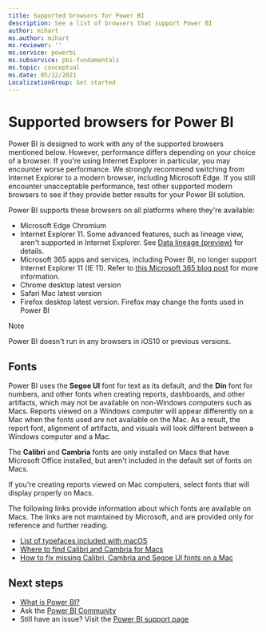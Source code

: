 ```yaml
---
title: Supported browsers for Power BI
description: See a list of browsers that support Power BI
author: mihart
ms.author: mihart
ms.reviewer: ''
ms.service: powerbi
ms.subservice: pbi-fundamentals
ms.topic: conceptual
ms.date: 05/12/2021
LocalizationGroup: Get started
---
```

# Supported browsers for Power BI

Power BI is designed to work with any of the supported browsers mentioned below. However, performance differs depending on your choice of a browser. If you're using Internet Explorer in particular, you may encounter worse performance. We strongly recommend switching from Internet Explorer to a modern browser, including Microsoft Edge. If you still encounter unacceptable performance, test other supported modern browsers to see if they provide better results for your Power BI solution.

Power BI supports these browsers on all platforms where they're available:

- Microsoft Edge Chromium
- Internet Explorer 11. Some advanced features, such as lineage view, aren't supported in Internet Explorer. See [Data lineage (preview)](../collaborate-share/service-data-lineage.md) for details.
- Microsoft 365 apps and services, including Power BI, no longer support Internet Explorer 11 (IE 11). Refer to [this Microsoft 365 blog post](https://aka.ms/AA97tsw) for more information.
- Chrome desktop latest version
- Safari Mac latest version
- Firefox desktop latest version. Firefox may change the fonts used in Power BI 

> [!NOTE]
> Power BI doesn't run in any browsers in iOS10 or previous versions.

## Fonts

Power BI uses the **Segoe UI** font for text as its default, and the **Din** font for numbers, and other fonts when creating reports, dashboards, and other artifacts, which may not be available on non-Windows computers such as Macs. Reports viewed on a Windows computer will appear differently on a Mac when the fonts used are not available on the Mac. As a result, the report font, alignment of artifacts, and visuals will look different between a Windows computer and a Mac.

The **Calibri** and **Cambria** fonts are only installed on Macs that have Microsoft Office installed, but aren't included in the default set of fonts on Macs.

If you're creating reports viewed on Mac computers, select fonts that will display properly on Macs. 

The following links provide information about which fonts are available on Macs. The links are not maintained by Microsoft, and are provided only for reference and further reading.

- [List of typefaces included with macOS](https://wikipedia.org/wiki/List_of_typefaces_included_with_macOS)
- [Where to find Calibri and Cambria for Macs](https://apple.stackexchange.com/questions/128091/where-can-i-find-default-microsoft-fonts-calibri-cambria)
- [How to fix missing Calibri, Cambria and Segoe UI fonts on a Mac](https://ben.lobaugh.net/blog/204750/how-to-fix-missing-calibri-and-cambria-fonts-on-mac)


## Next steps
* [What is Power BI?](power-bi-overview.md)
* Ask the [Power BI Community](https://community.powerbi.com/)
* Still have an issue? Visit the [Power BI support page](https://powerbi.microsoft.com/support/)
